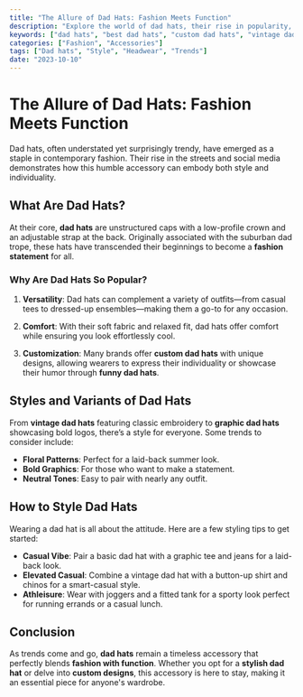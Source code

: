 ```yaml
---
title: "The Allure of Dad Hats: Fashion Meets Function"
description: "Explore the world of dad hats, their rise in popularity, styles, and how to wear them effectively."
keywords: ["dad hats", "best dad hats", "custom dad hats", "vintage dad hats", "funny dad hats"]
categories: ["Fashion", "Accessories"]
tags: ["Dad hats", "Style", "Headwear", "Trends"]
date: "2023-10-10"
---
```


# The Allure of Dad Hats: Fashion Meets Function

Dad hats, often understated yet surprisingly trendy, have emerged as a staple in contemporary fashion. Their rise in the streets and social media demonstrates how this humble accessory can embody both style and individuality.

## What Are Dad Hats?

At their core, **dad hats** are unstructured caps with a low-profile crown and an adjustable strap at the back. Originally associated with the suburban dad trope, these hats have transcended their beginnings to become a **fashion statement** for all.

### Why Are Dad Hats So Popular?

1. **Versatility**: Dad hats can complement a variety of outfits—from casual tees to dressed-up ensembles—making them a go-to for any occasion.
   
2. **Comfort**: With their soft fabric and relaxed fit, dad hats offer comfort while ensuring you look effortlessly cool.

3. **Customization**: Many brands offer **custom dad hats** with unique designs, allowing wearers to express their individuality or showcase their humor through **funny dad hats**.

## Styles and Variants of Dad Hats

From **vintage dad hats** featuring classic embroidery to **graphic dad hats** showcasing bold logos, there’s a style for everyone. Some trends to consider include:

- **Floral Patterns**: Perfect for a laid-back summer look.
- **Bold Graphics**: For those who want to make a statement.
- **Neutral Tones**: Easy to pair with nearly any outfit.

## How to Style Dad Hats

Wearing a dad hat is all about the attitude. Here are a few styling tips to get started:

- **Casual Vibe**: Pair a basic dad hat with a graphic tee and jeans for a laid-back look.
- **Elevated Casual**: Combine a vintage dad hat with a button-up shirt and chinos for a smart-casual style.
- **Athleisure**: Wear with joggers and a fitted tank for a sporty look perfect for running errands or a casual lunch.

## Conclusion

As trends come and go, **dad hats** remain a timeless accessory that perfectly blends **fashion with function**. Whether you opt for a **stylish dad hat** or delve into **custom designs**, this accessory is here to stay, making it an essential piece for anyone's wardrobe.